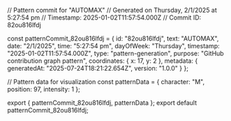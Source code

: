 // Pattern commit for "AUTOMAX"
// Generated on Thursday, 2/1/2025 at 5:27:54 pm
// Timestamp: 2025-01-02T11:57:54.000Z
// Commit ID: 82ou816lfdj

const patternCommit_82ou816lfdj = {
  id: "82ou816lfdj",
  text: "AUTOMAX",
  date: "2/1/2025",
  time: "5:27:54 pm",
  dayOfWeek: "Thursday",
  timestamp: "2025-01-02T11:57:54.000Z",
  type: "pattern-generation",
  purpose: "GitHub contribution graph pattern",
  coordinates: {
    x: 17,
    y: 2
  },
  metadata: {
    generatedAt: "2025-07-24T18:21:22.654Z",
    version: "1.0.0"
  }
};

// Pattern data for visualization
const patternData = {
  character: "M",
  position: 97,
  intensity: 1
};

export { patternCommit_82ou816lfdj, patternData };
export default patternCommit_82ou816lfdj;
